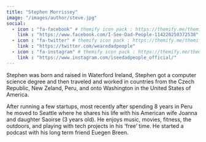 ```yaml
---
title: "Stephen Morrissey"
image: "/images/author/steve.jpg"
social:
  - icon : "fa-facebook" # themify icon pack : https://themify.me/themify-icons
    link : "https://www.facebook.com/I-See-Dad-People-114220250372538"
  - icon : "fa-twitter" # themify icon pack : https://themify.me/themify-icons
    link : "https://twitter.com/wearedadpeople"
  - icon : "fa-instagram" # themify icon pack : https://themify.me/themify-icons
    link : "https://www.instagram.com/iseedadpeople_official/"
---
```


Stephen was born and raised in Waterford Ireland, Stephen got a computer science degree and then traveled and worked in countries from the Czech Republic, New Zeland, Peru, and onto Washington in the United States of America.

After running a few startups, most recently after spending 8 years in Peru he moved to Seattle where he shares his life with his American wife Joanna and daughter Saoirse (3 years old). He enjoys music, movies, fitness, the outdoors, and playing with tech projects in his ‘free’ time. He started a podcast with his long term friend Euegen Breen.